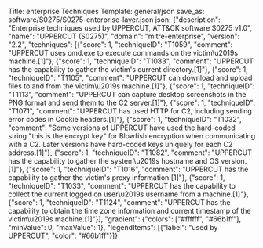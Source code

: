 Title: enterprise Techniques
Template: general/json
save_as: software/S0275/S0275-enterprise-layer.json
json: {"description": "Enterprise techniques used by UPPERCUT, ATT&CK software S0275 v1.0", "name": "UPPERCUT (S0275)", "domain": "mitre-enterprise", "version": "2.2", "techniques": [{"score": 1, "techniqueID": "T1059", "comment": "UPPERCUT uses cmd.exe to execute commands on the victim\u2019s machine.[1]"}, {"score": 1, "techniqueID": "T1083", "comment": "UPPERCUT has the capability to gather the victim's current directory.[1]"}, {"score": 1, "techniqueID": "T1105", "comment": "UPPERCUT can download and upload files to and from the victim\u2019s machine.[1]"}, {"score": 1, "techniqueID": "T1113", "comment": "UPPERCUT can capture desktop screenshots in the PNG format and send them to the C2 server.[1]"}, {"score": 1, "techniqueID": "T1071", "comment": "UPPERCUT has used HTTP for C2, including sending error codes in Cookie headers.[1]"}, {"score": 1, "techniqueID": "T1032", "comment": "Some versions of UPPERCUT have used the hard-coded string \"this is the encrypt key\" for Blowfish encryption when communicating with a C2. Later versions have hard-coded keys uniquely for each C2 address.[1]"}, {"score": 1, "techniqueID": "T1082", "comment": "UPPERCUT has the capability to gather the system\u2019s hostname and OS version.[1]"}, {"score": 1, "techniqueID": "T1016", "comment": "UPPERCUT has the capability to gather the victim's proxy information.[1]"}, {"score": 1, "techniqueID": "T1033", "comment": "UPPERCUT has the capability to collect the current logged on user\u2019s username from a machine.[1]"}, {"score": 1, "techniqueID": "T1124", "comment": "UPPERCUT has the capability to obtain the time zone information and current timestamp of the victim\u2019s machine.[1]"}], "gradient": {"colors": ["#ffffff", "#66b1ff"], "minValue": 0, "maxValue": 1}, "legendItems": [{"label": "used by UPPERCUT", "color": "#66b1ff"}]}